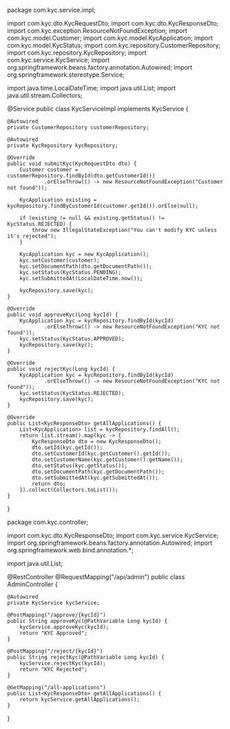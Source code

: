 package com.kyc.service.impl;

import com.kyc.dto.KycRequestDto;
import com.kyc.dto.KycResponseDto;
import com.kyc.exception.ResourceNotFoundException;
import com.kyc.model.Customer;
import com.kyc.model.KycApplication;
import com.kyc.model.KycStatus;
import com.kyc.repository.CustomerRepository;
import com.kyc.repository.KycRepository;
import com.kyc.service.KycService;
import org.springframework.beans.factory.annotation.Autowired;
import org.springframework.stereotype.Service;

import java.time.LocalDateTime;
import java.util.List;
import java.util.stream.Collectors;

@Service
public class KycServiceImpl implements KycService {

    @Autowired
    private CustomerRepository customerRepository;

    @Autowired
    private KycRepository kycRepository;

    @Override
    public void submitKyc(KycRequestDto dto) {
        Customer customer = customerRepository.findById(dto.getCustomerId())
                .orElseThrow(() -> new ResourceNotFoundException("Customer not found"));

        KycApplication existing = kycRepository.findByCustomerId(customer.getId()).orElse(null);

        if (existing != null && existing.getStatus() != KycStatus.REJECTED) {
            throw new IllegalStateException("You can't modify KYC unless it's rejected");
        }

        KycApplication kyc = new KycApplication();
        kyc.setCustomer(customer);
        kyc.setDocumentPath(dto.getDocumentPath());
        kyc.setStatus(KycStatus.PENDING);
        kyc.setSubmittedAt(LocalDateTime.now());

        kycRepository.save(kyc);
    }

    @Override
    public void approveKyc(Long kycId) {
        KycApplication kyc = kycRepository.findById(kycId)
                .orElseThrow(() -> new ResourceNotFoundException("KYC not found"));
        kyc.setStatus(KycStatus.APPROVED);
        kycRepository.save(kyc);
    }

    @Override
    public void rejectKyc(Long kycId) {
        KycApplication kyc = kycRepository.findById(kycId)
                .orElseThrow(() -> new ResourceNotFoundException("KYC not found"));
        kyc.setStatus(KycStatus.REJECTED);
        kycRepository.save(kyc);
    }

    @Override
    public List<KycResponseDto> getAllApplications() {
        List<KycApplication> list = kycRepository.findAll();
        return list.stream().map(kyc -> {
            KycResponseDto dto = new KycResponseDto();
            dto.setId(kyc.getId());
            dto.setCustomerId(kyc.getCustomer().getId());
            dto.setCustomerName(kyc.getCustomer().getName());
            dto.setStatus(kyc.getStatus());
            dto.setDocumentPath(kyc.getDocumentPath());
            dto.setSubmittedAt(kyc.getSubmittedAt());
            return dto;
        }).collect(Collectors.toList());
    }
}











package com.kyc.controller;

import com.kyc.dto.KycResponseDto;
import com.kyc.service.KycService;
import org.springframework.beans.factory.annotation.Autowired;
import org.springframework.web.bind.annotation.*;

import java.util.List;

@RestController
@RequestMapping("/api/admin")
public class AdminController {

    @Autowired
    private KycService kycService;

    @PostMapping("/approve/{kycId}")
    public String approveKyc(@PathVariable Long kycId) {
        kycService.approveKyc(kycId);
        return "KYC Approved";
    }

    @PostMapping("/reject/{kycId}")
    public String rejectKyc(@PathVariable Long kycId) {
        kycService.rejectKyc(kycId);
        return "KYC Rejected";
    }

    @GetMapping("/all-applications")
    public List<KycResponseDto> getAllApplications() {
        return kycService.getAllApplications();
    }
}
